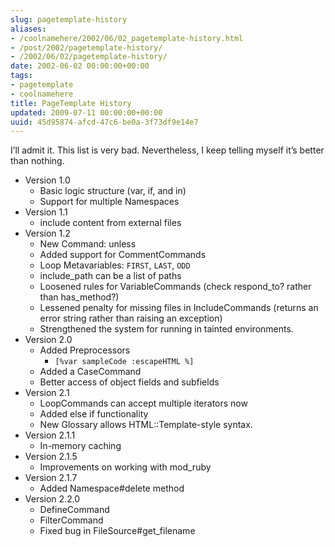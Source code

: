 ```yaml
---
slug: pagetemplate-history
aliases:
- /coolnamehere/2002/06/02_pagetemplate-history.html
- /post/2002/pagetemplate-history/
- /2002/06/02/pagetemplate-history/
date: 2002-06-02 00:00:00+00:00
tags:
- pagetemplate
- coolnamehere
title: PageTemplate History
updated: 2009-07-11 00:00:00+00:00
uuid: 45d95874-afcd-47c6-be0a-3f73df9e14e7
---
```

I’ll admit it. This list is very bad. Nevertheless, I keep telling
myself it’s better than nothing.

  - Version 1.0
      - Basic logic structure (var, if, and in)
      - Support for multiple Namespaces
  - Version 1.1
      - include content from external files
  - Version 1.2
      - New Command: unless
      - Added support for CommentCommands
      - Loop Metavariables: `FIRST`, `LAST`, `ODD`
      - include\_path can be a list of paths
      - Loosened rules for VariableCommands (check respond\_to? rather
        than has\_method?)
      - Lessened penalty for missing files in IncludeCommands (returns
        an error string rather than raising an exception)
      - Strengthened the system for running in tainted environments.
  - Version 2.0
      - Added Preprocessors
          - `[%var sampleCode :escapeHTML %]`
      - Added a CaseCommand
      - Better access of object fields and subfields
  - Version 2.1
      - LoopCommands can accept multiple iterators now
      - Added else if functionality
      - New Glossary allows HTML::Template-style syntax.
  - Version 2.1.1
      - In-memory caching
  - Version 2.1.5
      - Improvements on working with mod\_ruby
  - Version 2.1.7
      - Added Namespace\#delete method
  - Version 2.2.0
      - DefineCommand
      - FilterCommand
      - Fixed bug in FileSource\#get\_filename